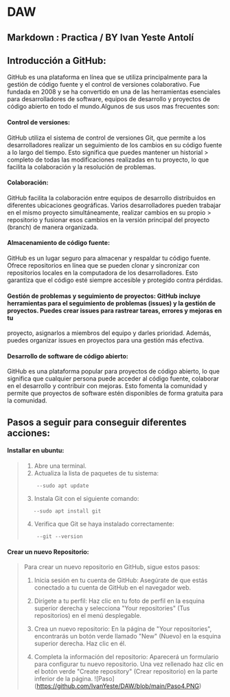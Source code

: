 # **DAW**
## Markdown : Practica / BY Ivan Yeste Antolí

## **Introducción a GitHub**:

GitHub es una plataforma en línea que se utiliza principalmente para la gestión de código fuente y el control de versiones colaborativo. Fue fundada en 2008 y se ha convertido en una de las herramientas esenciales para desarrolladores de software, equipos de desarrollo y proyectos de código abierto en todo el mundo.Algunos de sus usos mas frecuentes son:

 #### Control de versiones:
 GitHub utiliza el sistema de control de versiones Git, que permite a los desarrolladores realizar un seguimiento de los cambios en su código fuente a lo largo del tiempo. Esto significa que puedes mantener un historial > completo de todas las modificaciones realizadas en tu proyecto, lo que facilita la colaboración y la resolución de problemas.

 #### Colaboración: 
 GitHub facilita la colaboración entre equipos de desarrollo distribuidos en diferentes ubicaciones geográficas. Varios desarrolladores pueden trabajar en el mismo proyecto simultáneamente, realizar cambios en su propio > repositorio y fusionar esos cambios en la versión principal del proyecto (branch) de manera organizada.

 #### Almacenamiento de código fuente:
 GitHub es un lugar seguro para almacenar y respaldar tu código fuente. Ofrece repositorios en línea que se pueden clonar y sincronizar con repositorios locales en la computadora de los desarrolladores. Esto garantiza
 que el código esté siempre accesible y protegido contra pérdidas.

 #### Gestión de problemas y seguimiento de proyectos: GitHub incluye herramientas para el seguimiento de problemas (issues) y la gestión de proyectos. Puedes crear issues para rastrear tareas, errores y mejoras en tu
 proyecto, asignarlos a miembros del equipo y darles prioridad. Además, puedes organizar issues en proyectos para una gestión más efectiva.

 #### Desarrollo de software de código abierto:
 GitHub es una plataforma popular para proyectos de código abierto, lo que significa que cualquier persona puede acceder al código fuente, colaborar en el desarrollo y contribuir con mejoras. Esto fomenta la comunidad y  permite que proyectos de software estén disponibles de forma gratuita para la comunidad.



## **Pasos a seguir para conseguir diferentes acciones**:
 #### Installar en ubuntu:

> 1. Abre una terminal.
> 2. Actualiza la lista de paquetes de tu sistema:
>  ```
>      --sudo apt update
>  ```
> 3. Instala Git con el siguiente comando:
>  ```
>     --sudo apt install git
>
>  ```
> 4. Verifica que Git se haya instalado correctamente:
>  ```
>      --git --version
>
>  ```

 #### Crear un nuevo Repositorio:
>Para crear un nuevo repositorio en GitHub, sigue estos pasos:
>
> 1. Inicia sesión en tu cuenta de GitHub:
> Asegúrate de que estás conectado a tu cuenta de GitHub en el navegador web.
> 
> 2. Dirígete a tu perfil:
> Haz clic en tu foto de perfil en la esquina superior derecha y selecciona "Your repositories" (Tus repositorios) en el menú desplegable.
> 
> 3. Crea un nuevo repositorio:
> En la página de "Your repositories", encontrarás un botón verde llamado "New" (Nuevo) en la esquina superior derecha. Haz clic en él.
> 4. Completa la información del repositorio:
> Aparecerá un formulario para configurar tu nuevo repositorio. Una vez rellenado haz clic en el botón verde "Create repository" (Crear repositorio) en la parte inferior de la página.
> ![Paso] (https://github.com/IvanYeste/DAW/blob/main/Paso4.PNG)
